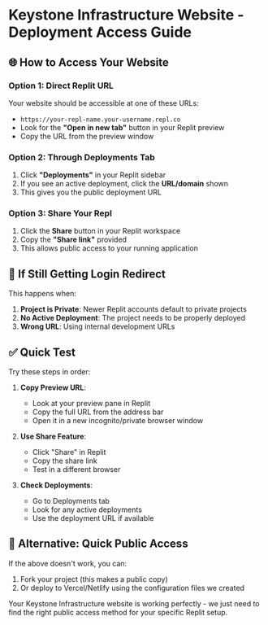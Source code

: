 # Keystone Infrastructure Website - Deployment Access Guide

## 🌐 How to Access Your Website

### Option 1: Direct Replit URL
Your website should be accessible at one of these URLs:
- `https://your-repl-name.your-username.repl.co`
- Look for the **"Open in new tab"** button in your Replit preview
- Copy the URL from the preview window

### Option 2: Through Deployments Tab
1. Click **"Deployments"** in your Replit sidebar
2. If you see an active deployment, click the **URL/domain** shown
3. This gives you the public deployment URL

### Option 3: Share Your Repl
1. Click the **Share** button in your Replit workspace
2. Copy the **"Share link"** provided
3. This allows public access to your running application

## 🔧 If Still Getting Login Redirect

This happens when:
1. **Project is Private**: Newer Replit accounts default to private projects
2. **No Active Deployment**: The project needs to be properly deployed
3. **Wrong URL**: Using internal development URLs

## ✅ Quick Test

Try these steps in order:

1. **Copy Preview URL**:
   - Look at your preview pane in Replit
   - Copy the full URL from the address bar
   - Open it in a new incognito/private browser window

2. **Use Share Feature**:
   - Click "Share" in Replit
   - Copy the share link
   - Test in a different browser

3. **Check Deployments**:
   - Go to Deployments tab
   - Look for any active deployments
   - Use the deployment URL if available

## 🚀 Alternative: Quick Public Access

If the above doesn't work, you can:
1. Fork your project (this makes a public copy)
2. Or deploy to Vercel/Netlify using the configuration files we created

Your Keystone Infrastructure website is working perfectly - we just need to find the right public access method for your specific Replit setup.